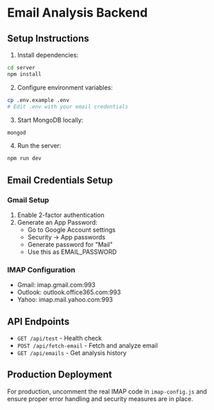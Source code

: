 # Email Analysis Backend

## Setup Instructions

1. Install dependencies:
```bash
cd server
npm install
```

2. Configure environment variables:
```bash
cp .env.example .env
# Edit .env with your email credentials
```

3. Start MongoDB locally:
```bash
mongod
```

4. Run the server:
```bash
npm run dev
```

## Email Credentials Setup

### Gmail Setup
1. Enable 2-factor authentication
2. Generate an App Password:
   - Go to Google Account settings
   - Security → App passwords
   - Generate password for "Mail"
   - Use this as EMAIL_PASSWORD

### IMAP Configuration
- Gmail: imap.gmail.com:993
- Outlook: outlook.office365.com:993
- Yahoo: imap.mail.yahoo.com:993

## API Endpoints

- `GET /api/test` - Health check
- `POST /api/fetch-email` - Fetch and analyze email
- `GET /api/emails` - Get analysis history

## Production Deployment

For production, uncomment the real IMAP code in `imap-config.js` and ensure proper error handling and security measures are in place.